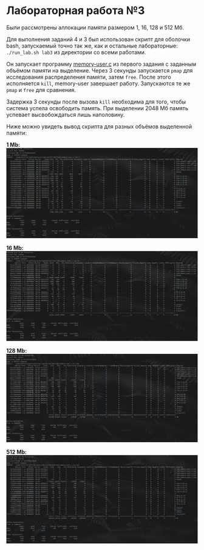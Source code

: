 # Лабораторная работа №3

Были рассмотрены аллокации памяти размером 1, 16, 128 и 512 Мб.

Для выполнения заданий 4 и 3 был использован скрипт для оболочки bash, запускаемый точно так же, как и остальные 
лабораторные: `./run_lab.sh lab3` из директории со всеми работами. 

Он запускает программу [memory-user.c](memory-user.c) из первого задания с заданным объёмом памяти на выделение. 
Через 3 секунды запускается `pmap` для исследования распределения памяти, затем `free`. После этого исполняется 
`kill`, memory-user завершает работу. Запускаются те же `pmap` и `free` для сравнения.

Задержка 3 секунды после вызова `kill` необходима для того, чтобы система успела освободить память. При выделении 
2048 Мб память успевает высвобождаться лишь наполовину.

Ниже можно увидеть вывод скрипта для разных объёмов выделенной памяти:

**1 Mb:**
![1Mb](alloc_1mb.png)

**16 Mb:**
![16Mb](alloc_16mb.png)

**128 Mb:**
![128Mb](alloc_128mb.png)

**512 Mb:**
![512Mb](alloc_512mb.png)